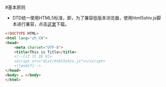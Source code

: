 #基本原则
* DTD统一使用HTML5标准，即<!DOCTYPE HTML>，为了兼容低版本浏览器，使用html5shiv.js脚本进行兼容，点击[这里](https://code.google.com/p/html5shiv/)下载。
```html
<!DOCTYPE HTML>
<html lang="zh_CN">
<head>
    <meta charset="UTF-8">
    <title>This is Title</title>
    <!--[if lt IE 9]>
    <script src="dist/html5shiv.js"></script>
    <![endif]-->
</head>
<body> … </body>
</html>
```
